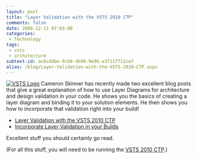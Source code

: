 ```yaml
---
layout: post
title: "Layer Validation with the VSTS 2010 CTP"
comments: false
date: 2008-12-11 07:03:00
categories:
 - Technology
tags:
 - vsts
 - architecture
subtext-id: ac6cddbe-9cb8-4b99-9e96-a3f117f12cef
alias: /blog/Layer-Validation-with-the-VSTS-2010-CTP.aspx
---
```



[![VSTS Logo](/images/blog/WindowsLiveWriter/LayerValidationwiththeVSTS2010CTP_6F96/VSTS%20Logo_thumb.png)](/images/blog/WindowsLiveWriter/LayerValidationwiththeVSTS2010CTP_6F96/VSTS%20Logo_2.png) Cameron Skinner has recently made two excellent blog posts that give a great explanation of how to use Layer Diagrams for architecture and design validation in your code. He shows you the basics of creating a layer diagram and binding it to your solution elements. He then shows you how to incorporate that validation right into your build!

  * [Layer Validation with the VSTS 2010 CTP](http://blogs.msdn.com/camerons/archive/2008/12/09/layer-validation-with-the-vsts-2010-ctp.aspx)
  * [Incorporate Layer Validation in your Builds](http://blogs.msdn.com/camerons/archive/2008/12/11/incorporate-layer-validation-in-your-builds.aspx)

Excellent stuff you should certainly go read.

(For all this stuff, you will need to be running the [VSTS 2010 CTP](http://blogs.msdn.com/briankel/archive/2008/10/27/helpful-links-for-the-visual-studio-2010-ctp.aspx).)
